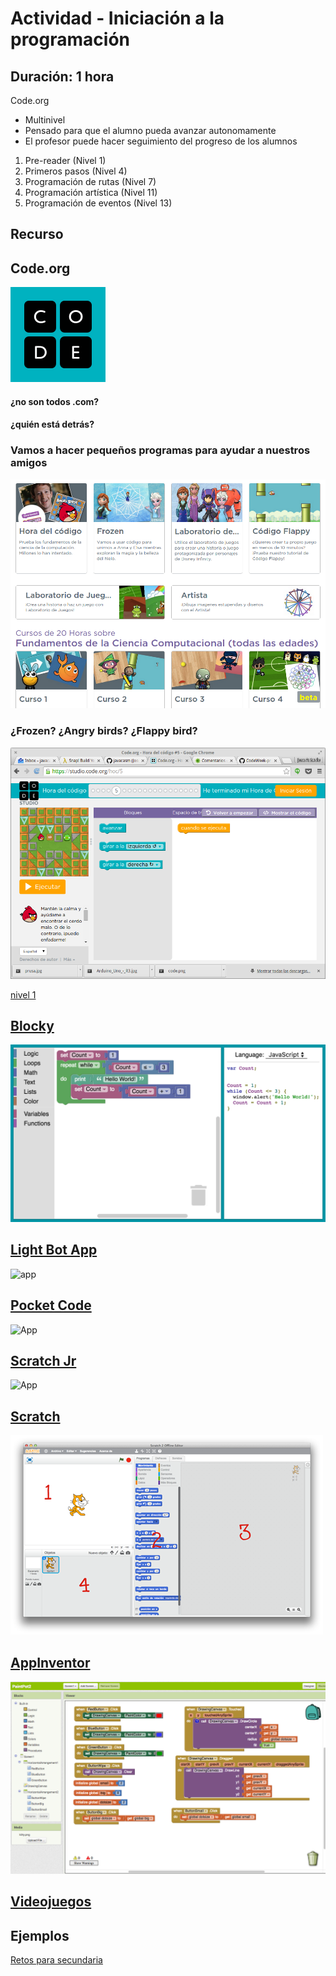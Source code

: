 # Actividad - Iniciación a la programación

## Duración: 1 hora


Code.org

* Multinivel
* Pensado para que el alumno pueda avanzar autonomamente
* El profesor puede hacer seguimiento del progreso de los alumnos


1. Pre-reader (Nivel 1)
1. Primeros pasos (Nivel 4)
1. Programación de rutas (Nivel 7)
1. Programación artística (Nivel 11)
1. Programación de eventos (Nivel 13)

## Recurso
## Code.org

![code](./imagenes/code.png)


#### ¿no son todos .com?

#### ¿quién está detrás?

### Vamos a hacer pequeños programas para ayudar a nuestros amigos

![personajes](./imagenes/personajes_code.png)

### ¿Frozen? ¿Angry birds? ¿Flappy bird?

![angry birds](./imagenes/AngryBird_code.png)

[nivel 1](https://studio.code.org/hoc/1/	)


## [Blocky](https://developers.google.com/blockly/)

![blocky](./imagenes/BlocklyDemoImage.png)



## [Light Bot App](https://play.google.com/store/apps/details?id=com.lightbot.lightbothoc&hl=es)

![app](https://lh3.googleusercontent.com/tC1Ik4jB3X_nw-i7N00FXCX_L2uyOkn5LfdKudajFFpjaPxkjm7ue6uen6iiuatGfQ=w720-h310-rw)

## [Pocket Code](https://play.google.com/store/apps/details?id=org.catrobat.catroid&hl=es)

![App](https://lh3.googleusercontent.com/l6S298tlkW5G85BTxUsfUnDdkbHUu6qHz_tNFPz34u2ouKp0csBH1NMdfKdXHgw1Q8A=w720-h310-rw)

## [Scratch Jr](https://play.google.com/store/apps/details?id=org.scratchjr.android&hl=es)

![App](https://lh3.googleusercontent.com/PeZtH9wDGDJtkwXiRrVP0PfKHZUE8ti8N15dyBm7QL6za_jFe60t0uln0tQNrULDks8=w720-h310-rw)

## [Scratch](./Scratch.md)

![interface](./imagenes/scratch-interfaz.png)

## [AppInventor](./AppInventor.md)

![codigo](./imagenes/PaintPotAllBlocks.png)

## [Videojuegos](https://arcade.makecode.com/)


## Ejemplos

[Retos para secundaria](http://www.aprendeprogramando.es/challenges)
